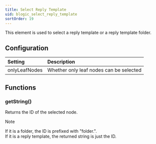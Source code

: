 ```yaml
---
title: Select Reply Template
uid: blogic_select_reply_template
sortOrder: 19
---
```


This element is used to select a reply template or a reply template folder.

## Configuration

| Setting       | Description                             |
|:--------------|:----------------------------------------|
| onlyLeafNodes | Whether only leaf nodes can be selected |

## Functions

### getString()

Returns the ID of the selected node.

> [!NOTE]
> If it is a folder, the ID is prefixed with "folder.".<br/>If it is a reply template, the returned string is just the ID.
